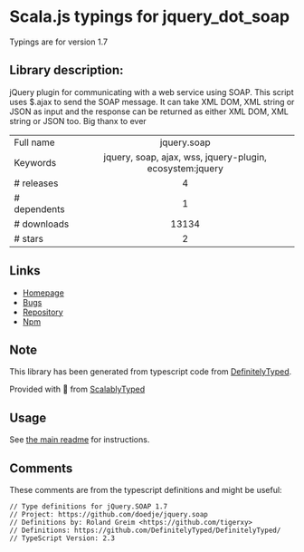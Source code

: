 
# Scala.js typings for jquery_dot_soap

Typings are for version 1.7

## Library description:
jQuery plugin for communicating with a web service using SOAP. This script uses $.ajax to send the SOAP message. It can take XML DOM, XML string or JSON as input and the response can be returned as either XML DOM, XML string or JSON too. Big thanx to ever

|                    |                 |
| ------------------ | :-------------: |
| Full name          | jquery.soap |
| Keywords           | jquery, soap, ajax, wss, jquery-plugin, ecosystem:jquery |
| # releases         | 4 |
| # dependents       | 1 |
| # downloads        | 13134 |
| # stars            | 2 |

## Links
- [Homepage](https://github.com/doedje/jquery.soap#readme)
- [Bugs](https://github.com/doedje/jquery.soap)
- [Repository](https://github.com/doedje/jquery.soap)
- [Npm](https://www.npmjs.com/package/jquery.soap)
    


## Note
This library has been generated from typescript code from [DefinitelyTyped](https://definitelytyped.org).

Provided with :purple_heart: from [ScalablyTyped](https://github.com/oyvindberg/ScalablyTyped)

## Usage
See [the main readme](../../readme.md) for instructions.

## Comments

These comments are from the typescript definitions and might be useful:
```
// Type definitions for jQuery.SOAP 1.7
// Project: https://github.com/doedje/jquery.soap
// Definitions by: Roland Greim <https://github.com/tigerxy>
// Definitions: https://github.com/DefinitelyTyped/DefinitelyTyped/
// TypeScript Version: 2.3

```

